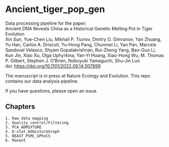 # Ancient_tiger_pop_gen

Data processing pipeline for the paper:  
Ancient DNA Reveals China as a Historical Genetic Melting Pot in Tiger Evolution  
Xin Sun, Yue-Chen Liu, Mikhail P. Tiunov, Dmitry O. Gimranov, Yan Zhuang, Yu Han, Carlos A. Driscoll, Yu-Hong Pang, Chunmei Li, Yan Pan, Marcela Sandoval Velasco, Shyam Gopalakrishnan, Rui-Zheng Yang, Bao-Guo Li, Kun Jin, Xiao Xu, Olga Uphyrkina, Yan-Yi Huang, Xiao-Hong Wu, M. Thomas P. Gilbert, Stephen J. O’Brien, Nobuyuki Yamaguchi, Shu-Jin Luo  
doi: https://doi.org/10.1101/2022.09.14.507899

The manuscript is in press at Nature Ecology and Evolution.
This repo contains our data analysis pipeline.

If you have questions, please open an issue.

## Chapters
    1. Raw data mapping
    2. Quality control/Filtering
    3. PCA_ADMIXTURE
    4. D-stat_AdmixtureGraph
    5. BEAST_PSMC_GPhoCS
    6. Maxent



